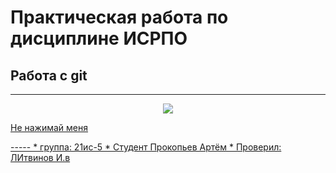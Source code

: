 # Практическая работа по дисциплине ИСРПО
## Работа с git
-----
<p align='center'><img src="https://celes.club/uploads/posts/2022-10/1666871246_63-celes-club-p-sobaka-s-dlinnim-nosom-instagram-65.jpg"
 src=width="300"></p>
 <p><a href="https://sobakovod.club/12225-sobaka-s-bolshim-nosom-mem-69-foto.html">Не нажимай меня</p>
 -----
* группа: 21ис-5 
* Студент Прокопьев Артём 
* Проверил: ЛИтвинов И.в
